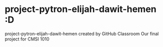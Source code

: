 # project-pytron-elijah-dawit-hemen :D
project-pytron-elijah-dawit-hemen created by GitHub Classroom
Our final project for CMSI 1010
